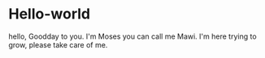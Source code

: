 # Hello-world
hello, Goodday to you.
I'm Moses you can call me Mawi.
I'm here trying to grow, please take care of me.

